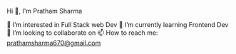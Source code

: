 Hi 👋, I'm Pratham Sharma

 👀 I’m interested in Full Stack web Dev 
 🌱 I’m currently learning Frontend Dev
 👯 I’m looking to collaborate on 
 📫 How to reach me: prathamsharma670@gmail.com


